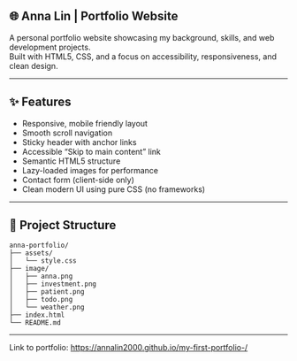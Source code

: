 ## 🌐 Anna Lin | Portfolio Website

A personal portfolio website showcasing my background, skills, and web development projects.  
Built with HTML5, CSS, and a focus on accessibility, responsiveness, and clean design.

---

## ✨ Features

- Responsive, mobile friendly layout  
- Smooth scroll navigation  
- Sticky header with anchor links  
- Accessible “Skip to main content” link  
- Semantic HTML5 structure  
- Lazy-loaded images for performance  
- Contact form (client-side only)  
- Clean modern UI using pure CSS (no frameworks)

---

## 🧱 Project Structure

```text
anna-portfolio/
├── assets/
│   └── style.css          
├── image/
│   ├── anna.png           
│   ├── investment.png
│   ├── patient.png
│   ├── todo.png
│   └── weather.png
├── index.html             
└── README.md              
```


---

Link to portfolio: https://annalin2000.github.io/my-first-portfolio-/ 
